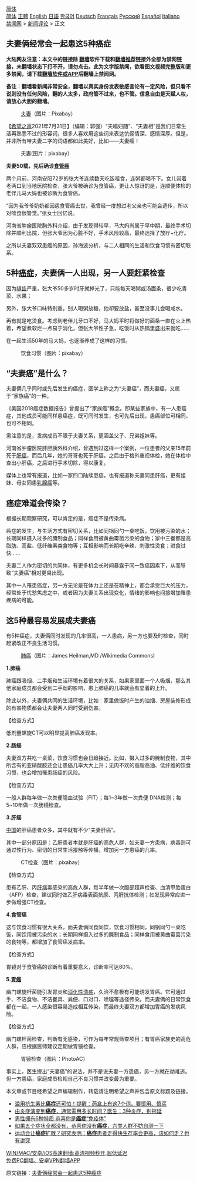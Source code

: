  <!-- 面包屑导航 --> <div class="breadcrumb"><!-- GTranslate: https://gtranslate.io/ -->  <div class="switcher notranslate">  <div class="selected">  <a href="#" onclick="return false;"> 简体</a>  </div>  <div class="option">  <a href="https://www.bannedbook.org" onclick="doGTranslate('zh-CN|zh-CN');jQuery('div.switcher div.selected a').html(jQuery(this).html());return false;" title="简体中文" class="nturl selected"> 简体</a>  <a href="https://www.bannedbook.org/zh-tw/" onclick="doGTranslate('zh-CN|zh-TW');jQuery('div.switcher div.selected a').html(jQuery(this).html());return false;" title="繁體中文" class="nturl"> 正體</a>  <a href="https://www.bannedbook.org/en/" onclick="doGTranslate('zh-CN|en');jQuery('div.switcher div.selected a').html(jQuery(this).html());return false;" title="English" class="nturl"> English</a>  <a href="https://www.bannedbook.org/ja/" onclick="doGTranslate('zh-CN|ja');jQuery('div.switcher div.selected a').html(jQuery(this).html());return false;" title="日本語" class="nturl"> 日語</a>  <a href="https://www.bannedbook.org/ko/" onclick="doGTranslate('zh-CN|ko');jQuery('div.switcher div.selected a').html(jQuery(this).html());return false;" title="한국어" class="nturl"> 한국어</a>  <a href="https://www.bannedbook.org/de/" onclick="doGTranslate('zh-CN|de');jQuery('div.switcher div.selected a').html(jQuery(this).html());return false;" title="Deutsch" class="nturl"> Deutsch</a>  <a href="https://www.bannedbook.org/fr/" onclick="doGTranslate('zh-CN|fr');jQuery('div.switcher div.selected a').html(jQuery(this).html());return false;" title="Français" class="nturl"> Français</a>  <a href="https://www.bannedbook.org/ru/" onclick="doGTranslate('zh-CN|ru');jQuery('div.switcher div.selected a').html(jQuery(this).html());return false;" title="Русский" class="nturl"> Русский</a>  <a href="https://www.bannedbook.org/es/" onclick="doGTranslate('zh-CN|es');jQuery('div.switcher div.selected a').html(jQuery(this).html());return false;" title="Español" class="nturl"> Español</a>  <a href="https://www.bannedbook.org/it/" onclick="doGTranslate('zh-CN|it');jQuery('div.switcher div.selected a').html(jQuery(this).html());return false;" title="Italiano" class="nturl"> Italiano</a>  </div>  </div>      <div class='breadcrumb-sub'><!-- Breadcrumb NavXT 6.3.0 --> <a href="https://www.bannedbook.org/" class="home">禁闻网</a> &gt; <a href="https://www.bannedbook.org/bnews/comments/" class="category">新闻评论</a> &gt; 正文</div></div><h2>夫妻俩经常会一起患这5种癌症</h2> <p class="notice"><b>大陆网友注意：本文中的链接除 <a href="https://github.com/bannedbook/fanqiang" >翻墙</a>软件下载和<a href="https://github.com/killgcd/justmysocks/blob/master/README.md">翻墙推荐</a>链接外全部为禁网链接，未翻墙状态下打不开，请勿点击。此为文字版禁闻，欲看图文视频完整版和更多禁闻，请下载<a href="https://github.com/bannedbook/fanqiang">翻墙软件或APP</a>后翻墙上禁闻网。</p><p>备注：翻墙看新闻非常安全，翻墙以真实身份发表敏感言论有一定风险，但只看不说则没有任何风险，翻的人太多，政府管不过来，也不管。信息自由是天赋人权，请放心大胆的翻墙。</b></p>  <div class="entry"> <figure><figcaption><a href="https://www.bannedbook.org/bnews/tag/%E5%A4%AB%E5%A6%BB/" class="st_tag internal_tag" rel="tag" title="标签 夫妻 下的日志">夫妻</a>（图片：Pixabay）</figcaption></figure> <p>【<span class='wp_keywordlink_affiliate'><a href="https://www.soundofhope.org" title="希望之声" target="_blank">希望之声</a></span>2021年7月31日】（编辑：郭强）“夫唱妇随”、“夫妻相”是我们日常生活再熟悉不过的形容词，很多人喜欢用这些词来表达伉俪情深、感情深厚。但是，并非所有带夫妻二字的词语都如此美好，比如——夫妻癌！</p> <figure><figcaption>夫妻(图片：pixabay）</figcaption></figure> <p><strong>夫妻50载，先后确诊<a href="https://www.bannedbook.org/bnews/tag/%e9%a3%9f%e7%ae%a1%e7%99%8c/" class="st_tag internal_tag" rel="tag" title="标签 食管癌 下的日志">食管癌</a></strong></p> <p>两个月前，河南安阳72岁的张大爷连续数天吃饭噎食，连粥都喝不下。女儿带着老两口到当地医院检查，张大爷被确诊为食管癌，更让人惊讶的是，连顺便体检的老伴儿马大妈也被诊断为食管癌。</p> <p>“因为我爷爷奶奶都因患食管癌去世，我曾经一度想过老父亲也可能会遗传，所以对噎食很警觉。”张女士回忆说。</p> <p>河南省肿瘤医院胸外科介绍，由于发现得较早，马大妈尚属于早中期，最终手术切除并顺利出院，但张大爷因为心脏不好，手术风险较高，最终选择了放疗+化疗。</p> <p>之所以夫妻双双患癌的原因，孙海波分析，与二人相同的生活和饮食习惯有密切联系。</p> <h2>5种<a href="https://www.bannedbook.org/bnews/tag/%e7%99%8c%e7%97%87/" class="st_tag internal_tag" rel="tag" title="标签 癌症 下的日志">癌症</a>，夫妻俩一人出现，另一人要赶紧检查</h2> <p>因为<a href="https://www.bannedbook.org/bnews/tag/%e9%be%8b%e9%bd%bf/" class="st_tag internal_tag" rel="tag" title="标签 龋齿 下的日志">龋齿</a>严重，张大爷50多岁时牙就掉光了，只能每天喝粥或汤面条，很少吃青菜、水果；</p> <p>另外，张大爷口味特别重，别人喝粥放糖，他却要放盐，甚至没事儿会喝咸水。</p> <p>再有就是吃烫食。考虑到老伴儿牙口不好，马大妈平时将做好的面条一直在火上热着，希望煮软烂一点易于消化，但张大爷性子急，吃饭时从热锅里盛出来就吃……</p> <p>在一起生活50年的马大妈，也逐渐养成了这样的习惯。</p> <figure><figcaption>饮食习惯（图片：pixabay）</figcaption></figure> <h2>“夫妻癌”是什么？</h2> <p>夫妻俩几乎同时或先后发生的癌症，医学上称之为“夫妻癌”，而夫妻癌，又属于“家族癌”的一种。</p>  <p>《美国2018癌症数据报告》曾提出了“家族癌”概念。即某些家族中，有一人患癌症，其他成员可能同样患癌症，既可同时发生，也可先后出现，患癌部位可相同，也可不相同。</p> <p>需注意的是，发病成员不限于夫妻关系，更涵盖父子、兄弟姐妹等。</p> <p>河南省肿瘤医院肝胆胰外科介绍，曾遇到过这样一个案例，一位患者的父亲15年前死于<a href="https://www.bannedbook.org/bnews/tag/%E8%82%9D%E7%99%8C/" class="st_tag internal_tag" rel="tag" title="标签 肝癌 下的日志">肝癌</a>，而后几年，她的哥哥也死于肝癌，之后由于格外重视体检，她在体检中查出小肝癌，之后进行手术切除，得以康复。</p> <p>媒体上也常有报道，比如一家四口陆续患癌，也有报道称夫妻同患肝癌，更有姐妹、母女同患<a href="https://www.bannedbook.org/bnews/tag/%E4%B9%B3%E8%85%BA%E7%99%8C/" class="st_tag internal_tag" rel="tag" title="标签 乳腺癌 下的日志">乳腺癌</a>等。</p> <h2>癌症难道会传染？</h2> <p>根据长期观察研究，可以肯定的是，癌症不是传染病。</p> <p>癌症的发生，与生活方式有密切关系，比如同锅同勺一桌吃饭，饮用被污染的水；长期同样摄入过多的腌制食品；同样食用被黄曲霉菌污染的食物；家中三餐都是高脂肪、高盐、低纤维素类食物等；互相影响而长期吃辛辣、刺激性烫食；进食过快……</p> <p>夫妻二人作为密切的共同体，有更多机会长时间暴露于同一致癌因素下，从而导致“夫妻癌”相对更易出现。</p> <p>其中一人罹患癌症，另一方无论是在体力上还是在精神上，都会承受巨大的压力，经常处于忧愁焦虑之中，或者因为夫妻关系出现变化，情绪的影响也间接增加罹患疾病的可能。</p> <h2>这5种最容易发展成夫妻癌</h2> <p>有5种癌症，夫妻俩同时发现的几率很高，一人患病，另一方也要及时检查，同时赶紧改正不良生活习惯。</p> <figure><figcaption><a href="https://www.bannedbook.org/bnews/tag/%e8%82%ba%e7%99%8c/" class="st_tag internal_tag" rel="tag" title="标签 肺癌 下的日志">肺癌</a>（图片：James Heilman,MD /Wikimedia Commons)</figcaption></figure> <p><strong>1.肺癌</strong></p> <p>肺癌跟吸烟、二手烟和生活环境有着很大的关系，如果家里面一个人吸烟，那么其他家庭成员都会受到二手烟的影响，患上肺癌的几率就会有显着的上升。</p>  <p>除此以外，夫妻俩共同的生活环境，比如：家里做饭时产生的油烟、房屋装修形成的有害物质都会让夫妻两人同时受到伤害。</p> <p>【检查方式】</p> <p>低剂量螺旋CT可以明显提高肺癌发现率。</p> <p><strong>2.肠癌</strong></p> <p>夫妻双方共吃一桌菜，饮食习惯也会日趋接近。比如，摄入过多的腌制食物，其中所含有的亚硝酸胺还会让患癌几率大大上升；无肉不欢的高脂高油、低纤维的饮食习惯，也会增加罹患肠癌的风险。</p> <p>【检查方式】</p> <p>一般人群每年做一次粪便隐血试验（FIT）；每1~3年做一次粪便 DNA检测；每5~10年做一次肠镜检查。</p> <p><strong>3.肝癌</strong></p> <p><span class='wp_keywordlink_affiliate'><a href="https://www.bannedbook.org/" title="中国" target="_blank">中国</a></span>的肝癌患者众多，其中就有不少“夫妻肝癌”。</p> <p>其中一部分原因是：乙肝患者本就是肝癌的高危人群，如夫妻一方患病，病毒则可通过性行为、密切的日常生活接触等传播，增加另一方患癌的几率。</p> <figure><figcaption>CT检查（图片：pixabay）</figcaption></figure> <p>【检查方式】</p>  <p>患有乙肝、丙<a href="https://www.bannedbook.org/bnews/tag/%E8%82%9D%E7%97%85/" class="st_tag internal_tag" rel="tag" title="标签 肝病 下的日志">肝病</a>毒感染的高危人群，每半年做一次腹部超声检查、血清甲胎蛋白（AFP）检查，建议同时做乙肝病毒表面抗原、丙肝抗体检测；如发现异常应进一步做增强CT检查。</p> <p><strong>4.食管癌</strong></p> <p>这与饮食习惯有很大关系，而夫妻俩同食同饮，饮食习惯相同，同锅同勺一桌吃饭，同饮用被污染的水；长期同样摄入过多的腌制食品；同样食用被黄曲霉菌污染的食物等，都增加了食管癌发病率。</p> <p>【检查方式】</p> <p>胃镜对于食管癌的诊断有着重要意义，诊断率可达80%。</p> <p><strong>5.<a href="https://www.bannedbook.org/bnews/tag/%E8%83%83%E7%99%8C/" class="st_tag internal_tag" rel="tag" title="标签 胃癌 下的日志">胃癌</a></strong></p> <p>幽门螺旋杆菌能引发胃炎和<a href="https://www.bannedbook.org/bnews/tag/%e6%b6%88%e5%8c%96%e6%80%a7%e6%ba%83%e7%96%a1/" class="st_tag internal_tag" rel="tag" title="标签 消化性溃疡 下的日志">消化性溃疡</a>，久治不愈极有可能诱发胃癌。它可通过手、不洁食物、不洁餐具、粪便、口对口、喷嚏等途径传染。而夫妻俩的日常饮食都在一起，一人感染很容易造成相互传染，而最终夫妻双方都增加胃癌的发病风险。</p> <p>【检查方式】</p> <p>幽门螺杆菌检查，判断有无感染，可作为每年常规筛查项目；有胃癌家族史的高危人群，应根据医师建议定期做胃镜检查。</p> <figure><figcaption>胃镜检查（图片：PhotoAC）</figcaption></figure> <p>事实上，医生提出“夫妻癌”的说法，并不是说夫妻一方患癌，另一方就在劫难逃。但一方患癌，家庭成员检视自己不良习惯并改变最为重要。</p> <p>本文章或节目经希望之声编辑制作，转载请注明希望之声并包含原文标题及链接。 </p>  <ul class='op-related-articles' title='相关阅读'> <li><a href='https://www.bannedbook.org/bnews/health/20210731/1597531.html' target='_blank'>滥用抗生素比<b>癌症</b>还可怕！提醒：药盒上有这7个词，要慎用、慎买</a></li> <li><a href='https://www.bannedbook.org/bnews/health/20210731/1597392.html' target='_blank'>由炎症演变到<b>癌症</b>，通常需用多长时间？医生：3种炎症，别拖延</a></li> <li><a href='https://www.bannedbook.org/bnews/health/20210731/1597350.html' target='_blank'>男性拥有6种特质 恭喜你是<b>癌症</b>“免疫体”</a></li> <li><a href='https://www.bannedbook.org/bnews/health/20210729/1596273.html' target='_blank'>如果五个症状全都没有，恭喜你没有<b>癌症</b>，六类人群不妨自测一下</a></li> <li><a href='https://www.bannedbook.org/bnews/health/20210728/1595499.html' target='_blank'>运动会让<b>癌症</b>扩散？研究表明：<b>癌症</b>患者走得快生存率会更高，该如何走？也有讲究</a></li> </ul> <p class="texttj"> <a href="https://github.com/bannedbook/fanqiang/wiki/V2ray%E6%9C%BA%E5%9C%BA" target="_blank">WIN/MAC/安卓/iOS高速翻墙:高清视频秒开,超低延迟</a><br/> <a href="https://github.com/bannedbook/fanqiang/wiki/%E7%A6%81%E9%97%BB%E7%BD%91%E5%AE%89%E5%8D%93%E7%BF%BB%E5%A2%99%E6%96%B0%E9%97%BBAPP" target="_blank">免费PC翻墙、安卓VPN翻墙APP</a></p><p>原文链接：<a class="src_link"  href="https://www.soundofhope.org/post/530438" target="_blank">夫妻俩经常会一起患这5种癌症</a></p><a name='sharetosocial'></a>  <div style="margin-bottom:5px;padding-bottom:5px;clear:both"> <div id="archive-pix-1" class="banner-ads"> <!-- AuctionX Display platform tag START --> <div id="26318x728x90x621x_ADSLOT2" clicktrack="%%CLICK_URL_ESC%%"></div> <!-- AuctionX Display platform tag END --> </div> <div id="archive-pix-2" class="banner-ads"> <!-- AuctionX Display platform tag START --> <div id="26315x300x250x621x_ADSLOT2" clicktrack="%%CLICK_URL_ESC%%"></div> <!-- AuctionX Display platform tag END --> </div> </div>  <div id="archive-pix-1" class="banner-ads"> <!-- AuctionX Display platform tag START --> <div id="26318x728x90x621x_ADSLOT3" clicktrack="%%CLICK_URL_ESC%%"></div> <!-- AuctionX Display platform tag END --> </div> </div><!--END ENTRY--> 